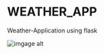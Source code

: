 # WEATHER_APP
Weather-Application using flask 

![imgage alt](https://github.com/sohamcoder-2/EduFlix-----Educational--Video--Platform./blob/107123511f0f0e01c202d93f334433a08af695a4/IMG/Screenshot%202025-06-27%20154142.png)
